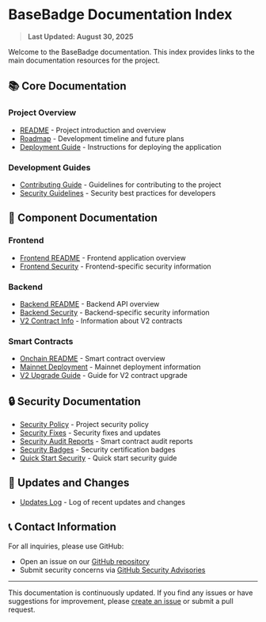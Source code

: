 # BaseBadge Documentation Index

> **Last Updated: August 30, 2025**

Welcome to the BaseBadge documentation. This index provides links to the main documentation resources for the project.

## 📚 Core Documentation

### Project Overview
- [README](README.md) - Project introduction and overview
- [Roadmap](ROADMAP.md) - Development timeline and future plans
- [Deployment Guide](DEPLOYMENT_GUIDE.md) - Instructions for deploying the application

### Development Guides
- [Contributing Guide](docs/contributing.md) - Guidelines for contributing to the project
- [Security Guidelines](docs/security.md) - Security best practices for developers

## 🔧 Component Documentation

### Frontend
- [Frontend README](frontend/README.md) - Frontend application overview
- [Frontend Security](frontend/SECURITY.md) - Frontend-specific security information

### Backend
- [Backend README](backend/README.md) - Backend API overview
- [Backend Security](backend/SECURITY.md) - Backend-specific security information
- [V2 Contract Info](backend/contracts/V2_CONTRACT_INFO.md) - Information about V2 contracts

### Smart Contracts
- [Onchain README](onchain/README.md) - Smart contract overview
- [Mainnet Deployment](onchain/MAINNET_DEPLOYMENT.md) - Mainnet deployment information
- [V2 Upgrade Guide](onchain/SCORECARD_V2_UPGRADE.md) - Guide for V2 contract upgrade

## 🔒 Security Documentation

- [Security Policy](SECURITY.md) - Project security policy
- [Security Fixes](SECURITY_FIXES.md) - Security fixes and updates
- [Security Audit Reports](onchain/audit_reports/AUDIT_SUMMARY.md) - Smart contract audit reports
- [Security Badges](onchain/audit_reports/SECURITY_BADGES.md) - Security certification badges
- [Quick Start Security](onchain/audit_reports/QUICK_START.md) - Quick start security guide

## 🔄 Updates and Changes

- [Updates Log](UPDATES.md) - Log of recent updates and changes

## 📞 Contact Information

For all inquiries, please use GitHub:
- Open an issue on our [GitHub repository](https://github.com/MrM002/BaseBadge/issues)
- Submit security concerns via [GitHub Security Advisories](https://github.com/MrM002/BaseBadge/security/advisories/new)

---

This documentation is continuously updated. If you find any issues or have suggestions for improvement, please [create an issue](https://github.com/MrM002/BaseBadge/issues) or submit a pull request.
